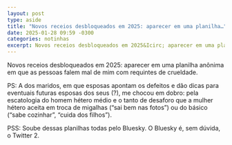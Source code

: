 ```yaml
---
layout: post
type: aside
title: "Novos receios desbloqueados em 2025: aparecer em uma planilha…"
date: 2025-01-28 09:59 -0300
categories: notinhas
excerpt: Novos receios desbloqueados em 2025&Icirc; aparecer em uma planilha anônima em que as pessoas falem mal de mim com requintes de crueldade. PSIcirc; A dos maridos, em que esposas apontam os defeitos e dão dicas para eventuais futuras esposas…
---
```

Novos receios desbloqueados em 2025: aparecer em uma planilha anônima em que as pessoas falem mal de mim com requintes de crueldade.

PS: A dos maridos, em que esposas apontam os defeitos e dão dicas para eventuais futuras esposas dos seus (?), me chocou em dobro: pela escatologia do homem hétero médio e o tanto de desaforo que a mulher hétero aceita em troca de migalhas (“sai bem nas fotos”) ou do básico (“sabe cozinhar”, “cuida dos filhos”).

PSS: Soube dessas planilhas todas pelo Bluesky. O Bluesky é, sem dúvida, o Twitter&nbsp;2.